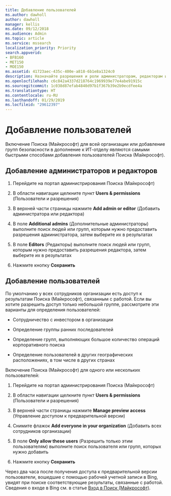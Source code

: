 ```yaml
---
title: Добавление пользователей
ms.author: dawholl
author: dawholl
manager: kellis
ms.date: 09/12/2018
ms.audience: Admin
ms.topic: article
ms.service: mssearch
localization_priority: Priority
search.appverid:
- BFB160
- MET150
- MOE150
ms.assetid: 41723aec-435c-400e-a818-6b1e8a1324c0
description: Назначайте разрешения и роли администраторам, редакторам и пользователям на портале администрирования Поиска (Майкрософт)
ms.openlocfilehash: c6c842a4337d218764c1969939e77e4abe91915c
ms.sourcegitcommit: 1c038d87efab4840d97b1f367b39e2b9ecdfee4a
ms.translationtype: HT
ms.contentlocale: ru-RU
ms.lasthandoff: 01/29/2019
ms.locfileid: "29612397"
---
```

# <a name="add-users"></a>Добавление пользователей

Включение Поиска (Майкрософт) для всей организации или добавление групп безопасности в дополнение к ИТ-отделу являются самыми быстрыми способами добавления пользователей Поиска (Майкрософт).
  
## <a name="add-admins-and-editors"></a>Добавление администраторов и редакторов

1. Перейдите на портал администрирования Поиска (Майкрософт)
    
2. В области навигации щелкните пункт **Users &amp; permissions** (Пользователи и разрешения)
    
3. В верхней части страницы нажмите **Add admin or editor** (Добавить администратора или редактора)
    
4. В поле **Additional admins** (Дополнительные администраторы) выполните поиск людей или групп, которым нужно предоставить разрешения администратора, затем выберите их в результатах 
    
5. В поле **Editors** (Редакторы) выполните поиск людей или групп, которым нужно предоставить разрешения редактора, затем выберите их в результатах 
    
6. Нажмите кнопку **Сохранить**
    
## <a name="add-users"></a>Добавление пользователей

По умолчанию у всех сотрудников организации есть доступ к результатам Поиска (Майкрософт), связанным с работой. Если вы хотите разрешить доступ только небольшой группе, рассмотрите эти варианты для определения пользователей:
  
- Сотрудничество с инвестором в организации
    
- Определение группы ранних последователей
    
- Определение групп, выполняющих большое количество операций корпоративного поиска
    
- Определение пользователей в других географических расположениях, в том числе в других странах
    
Включение Поиска (Майкрософт) для одного или нескольких пользователей:
  
1. Перейдите на портал администрирования Поиска (Майкрософт)
    
2. В области навигации щелкните пункт **Users &amp; permissions** (Пользователи и разрешения)
    
3. В верхней части страницы нажмите **Manage preview access** (Управление доступом к предварительной версии)
    
4. Снимите флажок **Add everyone in your organization** (Добавить всех сотрудников организации) 
    
5. В поле **Only allow these users** (Разрешить только этим пользователям) выполните поиск пользователя или групп, которых нужно добавить 
    
6. Нажмите кнопку **Сохранить**
    
Через два часа после получения доступа к предварительной версии пользователи, вошедшие с помощью рабочей учетной записи в Bing, увидят при поиске соответствующие результаты, связанные с работой. Сведения о входе в Bing см. в статье [Вход в Поиск (Майкрософт)](use/sign-in.md).